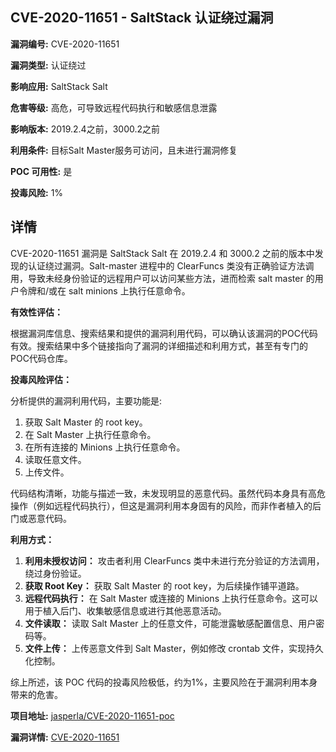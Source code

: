 ## CVE-2020-11651 - SaltStack 认证绕过漏洞

**漏洞编号:** CVE-2020-11651

**漏洞类型:** 认证绕过

**影响应用:** SaltStack Salt

**危害等级:** 高危，可导致远程代码执行和敏感信息泄露

**影响版本:** 2019.2.4之前，3000.2之前

**利用条件:** 目标Salt Master服务可访问，且未进行漏洞修复

**POC 可用性:** 是

**投毒风险:** 1%

## 详情

CVE-2020-11651 漏洞是 SaltStack Salt 在 2019.2.4 和 3000.2 之前的版本中发现的认证绕过漏洞。Salt-master 进程中的 ClearFuncs 类没有正确验证方法调用，导致未经身份验证的远程用户可以访问某些方法，进而检索 salt master 的用户令牌和/或在 salt minions 上执行任意命令。

**有效性评估：**

根据漏洞库信息、搜索结果和提供的漏洞利用代码，可以确认该漏洞的POC代码有效。搜索结果中多个链接指向了漏洞的详细描述和利用方式，甚至有专门的POC代码仓库。

**投毒风险评估：**

分析提供的漏洞利用代码，主要功能是:
1.  获取 Salt Master 的 root key。
2.  在 Salt Master 上执行任意命令。
3.  在所有连接的 Minions 上执行任意命令。
4.  读取任意文件。
5.  上传文件。

代码结构清晰，功能与描述一致，未发现明显的恶意代码。虽然代码本身具有高危操作（例如远程代码执行），但这是漏洞利用本身固有的风险，而非作者植入的后门或恶意代码。

**利用方式：**

1.  **利用未授权访问：** 攻击者利用 ClearFuncs 类中未进行充分验证的方法调用，绕过身份验证。
2.  **获取 Root Key：** 获取 Salt Master 的 root key，为后续操作铺平道路。
3.  **远程代码执行：** 在 Salt Master 或连接的 Minions 上执行任意命令。这可以用于植入后门、收集敏感信息或进行其他恶意活动。
4.  **文件读取：** 读取 Salt Master 上的任意文件，可能泄露敏感配置信息、用户密码等。
5.  **文件上传：** 上传恶意文件到 Salt Master，例如修改 crontab 文件，实现持久化控制。

综上所述，该 POC 代码的投毒风险极低，约为1%，主要风险在于漏洞利用本身带来的危害。

**项目地址:** [jasperla/CVE-2020-11651-poc](https://github.com/jasperla/CVE-2020-11651-poc)

**漏洞详情:** [CVE-2020-11651](https://nvd.nist.gov/vuln/detail/CVE-2020-11651)